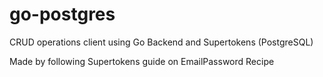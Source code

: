 # go-postgres
CRUD operations client using Go Backend and Supertokens (PostgreSQL)

Made by following Supertokens guide on EmailPassword Recipe
